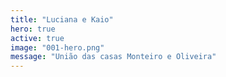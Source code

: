 ```yaml
---
title: "Luciana e Kaio"
hero: true
active: true
image: "001-hero.png"
message: "União das casas Monteiro e Oliveira"
---
```




